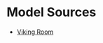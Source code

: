 # Model Sources
- [Viking Room](https://sketchfab.com/3d-models/viking-room-a49f1b8e4f5c4ecf9e1fe7d81915ad38)